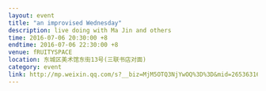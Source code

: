 ```yaml
---
layout: event
title: "an improvised Wednesday"
description: live doing with Ma Jin and others
time: 2016-07-06 20:30:00 +8
endtime: 2016-07-06 22:30:00 +8
venue: fRUITYSPACE
location: 东城区美术馆东街13号(三联书店对面)
category: event
link: http://mp.weixin.qq.com/s?__biz=MjM5OTQ3NjYwOQ%3D%3D&mid=2653631630&idx=1&sn=7a7e0f4dd3668c665e4d5fdbedb72057&scene=0#wechat_redirect
---
```

